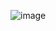 
![image](https://user-images.githubusercontent.com/68195812/144255834-bb76143a-501b-45ac-bb49-d3c270b38514.png)
